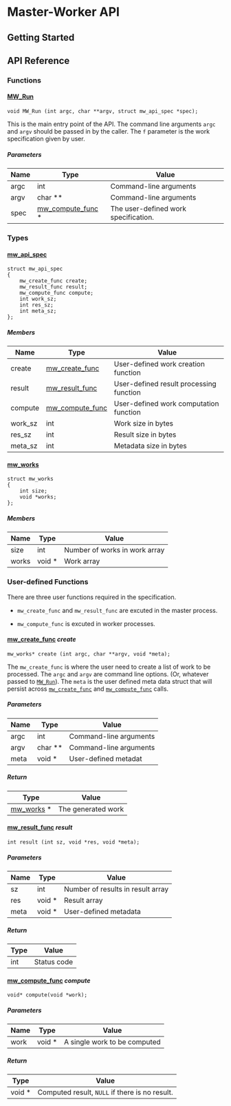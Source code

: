 # Master-Worker API

## Getting Started

## API Reference

### Functions
#### [MW_Run](id:MW_Run)
```
void MW_Run (int argc, char **argv, struct mw_api_spec *spec);
```
This is the main entry point of the API. The command line arguments `argc` and `argv` should be passed in by the caller. The `f` parameter is the work specification given by user.
##### Parameters
 Name | Type | Value 
 -----|------|------- 
 argc | int | Command-line arguments 
 argv | char ** | Command-line arguments 
 spec | [mw_compute_func](#mw_api_spec) *| The user-defined work specification.

### Types

#### [mw_api_spec](id:mw_api_spec)
```
struct mw_api_spec
{
    mw_create_func create;
    mw_result_func result;
    mw_compute_func compute;
    int work_sz;
    int res_sz;
    int meta_sz;
};
```
##### Members
 Name | Type | Value 
 -----|------|-------
 create |[mw_create_func](#mw_create_func) | User-defined work creation function
 result | [mw_result_func](#mw_result_func)| User-defined result processing function
 compute | [mw_compute_func](#mw_compute_func)| User-defined work computation function
 work_sz | int | Work size in bytes
 res_sz | int | Result size in bytes
 meta_sz | int | Metadata size in bytes

#### [mw_works](id:mw_works)
```
struct mw_works
{
	int size;
	void *works;
};
```
##### Members
 Name | Type | Value 
 -----|------|-------
 size | int | Number of works in work array
 works | void * | Work array

### User-defined Functions

There are three user functions required in the specification.

* `mw_create_func` and `mw_result_func` are excuted in the master process.

* `mw_compute_func` is excuted in worker processes.

#### [mw_create_func](id:mw_create_func) *create*
```
mw_works* create (int argc, char **argv, void *meta);
```
The `mw_create_func` is where the user need to create a list of work to be processed.
The `argc` and `argv` are command line options. (Or, whatever passed to [`MW_Run`](#MW_Run)).
The `meta` is the user defined meta data struct that will persist across [`mw_create_func`](#mw_create_func) and [`mw_compute_func`](#mw_compute_func) calls. 
##### Parameters
 Name | Type | Value 
 -----|------|------- 
 argc | int | Command-line arguments 
 argv | char ** | Command-line arguments 
 meta | void * | User-defined metadat

##### Return
 Type | Value 
 -----|------ 
[mw_works](#mw_works) * | The generated work

#### [mw_result_func](id:mw_result_func) *result*
```
int result (int sz, void *res, void *meta);
```
##### Parameters
 Name | Type | Value 
 -----|------|------- 
 sz | int | Number of results in result array
 res | void * | Result array
 meta | void * | User-defined metadata
##### Return
 Type| Value 
 ----|------ 
 int | Status code

#### [mw_compute_func](id:mw_compute_func) *compute*
```
void* compute(void *work);
```
##### Parameters
 Name | Type | Value 
 -----|------|------- 
 work | void * | A single work to be computed
##### Return
 Type | Value 
 ----|------- 
 void * | Computed result, `NULL` if there is no result.
